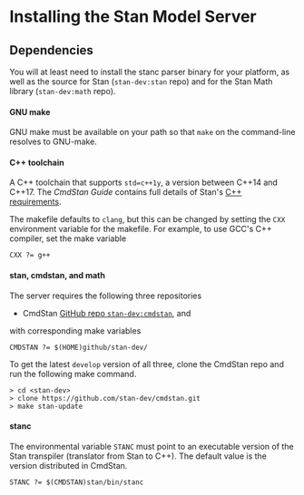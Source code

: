 # Installing the Stan Model Server

## Dependencies

You will at least need to install the stanc parser binary for your
platform, as well as the source for Stan (`stan-dev:stan` repo) and
for the Stan Math library (`stan-dev:math` repo).


#### GNU make

GNU make must be available on your path so that `make` on the
command-line resolves to GNU-make.


#### C++ toolchain

A C++ toolchain that supports `std=c++1y`, a version between C++14 and
C++17.  The *CmdStan Guide* contains full details of Stan's
[C++ requirements](https://mc-stan.org/docs/2_29/cmdstan-guide/cmdstan-installation.html#source-installation).

The makefile defaults to `clang`, but this can be changed by setting the
`CXX` environment variable for the makefile.  For example, to use
GCC's C++ compiler, set the make variable

```
CXX ?= g++
```

#### stan, cmdstan, and math

The server requires the following three repositories

* CmdStan [GitHub repo `stan-dev:cmdstan`](https://github.com/stan-dev/cmdstan), and

with corresponding make variables

```
CMDSTAN ?= $(HOME)github/stan-dev/
```

To get the latest `develop` version of all three, clone the CmdStan
repo and run the following make command.

```
> cd <stan-dev>
> clone https://github.com/stan-dev/cmdstan.git
> make stan-update
```

#### stanc

The environmental variable `STANC` must point to an executable version
of the Stan transpiler (translator from Stan to C++).  The default
value is the version distributed in CmdStan.

```
STANC ?= $(CMDSTAN)stan/bin/stanc
```
